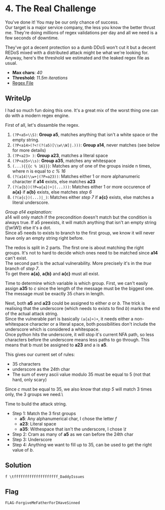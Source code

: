 # 4. The Real Challenge

You've done it! You may be our only chance of success. \
Our target is a major service company, the less you know the better thrust me. They're doing millions of regex validations per day and all we need is a few seconds of downtime.

They've got a decent protection so a dumb DDoS won't cut it but a decent REDoS mixed with a distributed attack might be what we're looking for. \
Anyway, here's the threshold we estimated and the leaked regex file as usual.

- **Max chars**: *40*
- **Threshold:** *11.5m iterations*
- [Regex File](https://github.com/UnitedCTF/UnitedCTF-2021/new/redos-oli/challenges/programming/redos/src/challenge4.py)

## WriteUp

I had so much fun doing this one. It's a great mix of the worst thing one can do with a modern regex engine.

First of all, let's dissamble the regex.

1. `(?P<a5>\\S)`: **Group a5**, matches anything that isn't a white space or the empty string.
2. `(?P<a14>(?<!(?(a5)[\\w\\W]|.)))`: **Group a14**, never matches (see below for more details)
3. `(?P<a23> )`: **Group a23**, matches a literal space
4. `(?P<a35>\\s)`: **Group a35**, matches any whitespace
5. `(...){{{c % 16}}}`: Matches any of one of the groups inside n times, where n is equal to *c % 16*
6. `(?(a14)\\w+|(?P=a23))`: Matches either 1 or more alphanumeric character if **a14** exists, else matches **a23**
7. `(?(a{b})(?P=a{a})+|(...)))`: Matches either 1 or more occurence of **a{a}** if **a{b}** exists, else matches *step 6*
8. `(?(a{c})(...)|_)`: Matches either *step 7* if **a{c}** exists, else matches a literal underscore.

*Group a14 explanation:*\
a14 will only match if the precondition doesn't match but the condition is always true. If a5 preexists, it will match anything that isn't an empty string ([\w\W]) else it's a dot.\
Since a5 needs to exists to branch to the first group, we know it will never have only an empty string right before.

The redos is split in 2 parts. The first one is about matching the right groups. It's not to hard to decide which ones need to be matched since **a14** can't exist.\
The second part is the actual vulnerability. More precisely it's in the *true* branch of *step 7*.\
To get there **a{a}**, **a{b}** and **a{c}** must all exist.

Time to determine which variable is which group. First, we can't easily assign **a35** to *c* since the length of the message must be the biggest one. The message must be exactly 35 chars in length.

Next, both **a5** and **a23** could be assigned to either *a* or *b*. The trick is realising that the underscore (which needs to exists to find *b*) marks the end of the actual attack string.\
Since the vulnerable part is basically `(a{a}+)+`, it needs either a non-whitespace character or a literal space, both possibilities don't include the underscore which is considered a whitespace.\
Once python hits the underscore, it will stop it's current NFA path, so less characters before the underscore means less paths to go through. This means that b must be assigned to **a23** and a is **a5**.

This gives our current set of rules:
- 35 characters
- underscore as the 24th char 
- The sum of every ascii value modulo 35 must be equal to 5 (not that hard, only scary)

Since *c* must be equal to 35, we also know that *step 5* will match 3 times only, the 3 groups we need.\

Time to build the attack string.

- Step 1: Match the 3 first groups
  - **a5**: Any alphanumerical char, I chose the letter *f*
  - **a23**: Literal space
  - **a35**: Withespace that isn't the underscore, I chose *\t*
- Step 2: Cram as many of **a5** as we can before the 24th char
- Step 3: Underscore
- Step 4: Anything we want to fill up to 35, can be used to get the right value of *b*.

## Solution
`f \tffffffffffffffffffff_DaddyIssues`

## Flag
`FLAG-ForgiveMeFatherForIHaveSinned`
